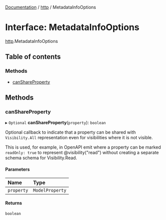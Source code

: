 [Documentation](../index.md) / [http](../modules/http.md) / MetadataInfoOptions

# Interface: MetadataInfoOptions

[http](../modules/http.md).MetadataInfoOptions

## Table of contents

### Methods

- [canShareProperty](http.MetadataInfoOptions.md#canshareproperty)

## Methods

### canShareProperty

▸ `Optional` **canShareProperty**(`property`): `boolean`

Optional callback to indicate that a property can be shared with
`Visibility.All` representation even for visibilities where it is not
visible.

This is used, for example, in OpenAPI emit where a property can be
marked `readOnly: true` to represent @visibility("read") without
creating a separate schema schema for Visibility.Read.

#### Parameters

| Name | Type |
| :------ | :------ |
| `property` | `ModelProperty` |

#### Returns

`boolean`
